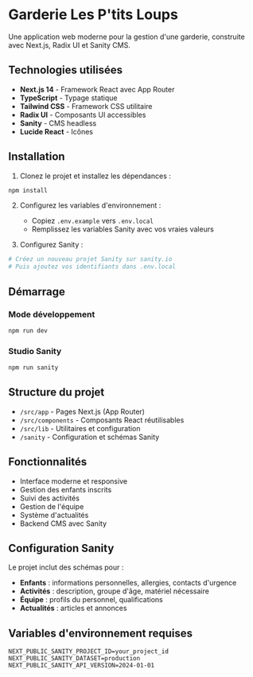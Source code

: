 # Garderie Les P'tits Loups

Une application web moderne pour la gestion d'une garderie, construite avec Next.js, Radix UI et Sanity CMS.

## Technologies utilisées

- **Next.js 14** - Framework React avec App Router
- **TypeScript** - Typage statique
- **Tailwind CSS** - Framework CSS utilitaire
- **Radix UI** - Composants UI accessibles
- **Sanity** - CMS headless
- **Lucide React** - Icônes

## Installation

1. Clonez le projet et installez les dépendances :
```bash
npm install
```

2. Configurez les variables d'environnement :
   - Copiez `.env.example` vers `.env.local`
   - Remplissez les variables Sanity avec vos vraies valeurs

3. Configurez Sanity :
```bash
# Créez un nouveau projet Sanity sur sanity.io
# Puis ajoutez vos identifiants dans .env.local
```

## Démarrage

### Mode développement
```bash
npm run dev
```

### Studio Sanity
```bash
npm run sanity
```

## Structure du projet

- `/src/app` - Pages Next.js (App Router)
- `/src/components` - Composants React réutilisables
- `/src/lib` - Utilitaires et configuration
- `/sanity` - Configuration et schémas Sanity

## Fonctionnalités

- Interface moderne et responsive
- Gestion des enfants inscrits
- Suivi des activités
- Gestion de l'équipe
- Système d'actualités
- Backend CMS avec Sanity

## Configuration Sanity

Le projet inclut des schémas pour :
- **Enfants** : informations personnelles, allergies, contacts d'urgence
- **Activités** : description, groupe d'âge, matériel nécessaire
- **Équipe** : profils du personnel, qualifications
- **Actualités** : articles et annonces

## Variables d'environnement requises

```env
NEXT_PUBLIC_SANITY_PROJECT_ID=your_project_id
NEXT_PUBLIC_SANITY_DATASET=production
NEXT_PUBLIC_SANITY_API_VERSION=2024-01-01
```